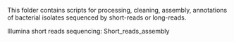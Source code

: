 This folder contains scripts for processing, cleaning, assembly, annotations of bacterial isolates sequenced by short-reads or long-reads.

Illumina short reads sequencing: Short_reads_assembly
